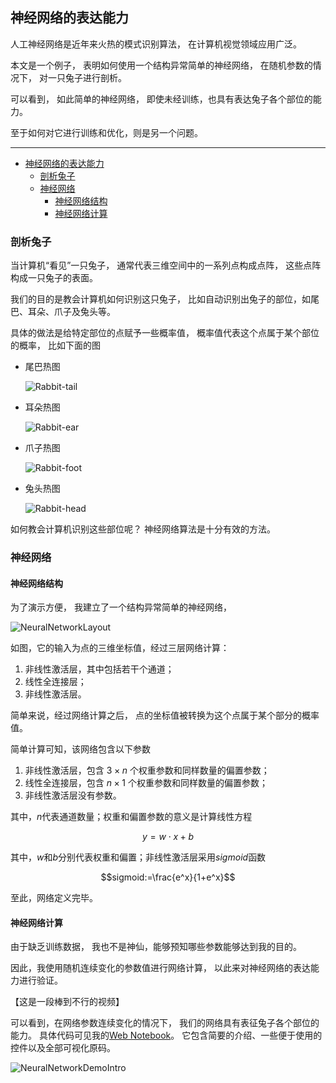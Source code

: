 ## 神经网络的表达能力

人工神经网络是近年来火热的模式识别算法，
在计算机视觉领域应用广泛。

本文是一个例子，
表明如何使用一个结构异常简单的神经网络，
在随机参数的情况下，
对一只兔子进行剖析。

可以看到，
如此简单的神经网络，
即使未经训练，也具有表达兔子各个部位的能力。

至于如何对它进行训练和优化，则是另一个问题。

---

- [神经网络的表达能力](#神经网络的表达能力)
  - [剖析兔子](#剖析兔子)
  - [神经网络](#神经网络)
    - [神经网络结构](#神经网络结构)
    - [神经网络计算](#神经网络计算)

### 剖析兔子

当计算机“看见”一只兔子，
通常代表三维空间中的一系列点构成点阵，
这些点阵构成一只兔子的表面。

我们的目的是教会计算机如何识别这只兔子，
比如自动识别出兔子的部位，如尾巴、耳朵、爪子及兔头等。

具体的做法是给特定部位的点赋予一些概率值，
概率值代表这个点属于某个部位的概率，
比如下面的图

- 尾巴热图

    ![Rabbit-tail](Rabbit-tail.png)

- 耳朵热图

    ![Rabbit-ear](Rabbit-ear.png)

- 爪子热图

    ![Rabbit-foot](Rabbit-foot.png)

- 兔头热图

    ![Rabbit-head](Rabbit-head.png)

如何教会计算机识别这些部位呢？
神经网络算法是十分有效的方法。

### 神经网络

#### 神经网络结构

为了演示方便，
我建立了一个结构异常简单的神经网络，

![NeuralNetworkLayout](NeuralNetworkLayout.png)

如图，它的输入为点的三维坐标值，经过三层网络计算：

1. 非线性激活层，其中包括若干个通道；
2. 线性全连接层；
3. 非线性激活层。

简单来说，经过网络计算之后，
点的坐标值被转换为这个点属于某个部分的概率值。

简单计算可知，该网络包含以下参数

1. 非线性激活层，包含 $3 \times n$ 个权重参数和同样数量的偏置参数；
2. 线性全连接层，包含 $n \times 1$ 个权重参数和同样数量的偏置参数；
3. 非线性激活层没有参数。

其中，$n$代表通道数量；权重和偏置参数的意义是计算线性方程

$$y = w \cdot x + b$$

其中，$w$和$b$分别代表权重和偏置；非线性激活层采用$sigmoid$函数

$$sigmoid:=\frac{e^x}{1+e^x}$$

至此，网络定义完毕。

#### 神经网络计算

由于缺乏训练数据，
我也不是神仙，能够预知哪些参数能够达到我的目的。

因此，我使用随机连续变化的参数值进行网络计算，
以此来对神经网络的表达能力进行验证。

【这是一段棒到不行的视频】

可以看到，在网络参数连续变化的情况下，
我们的网络具有表征兔子各个部位的能力。
具体代码可见我的[Web Notebook](https://observablehq.com/@listenzcc/demo-of-neural-network "Web Notebook")。
它包含简要的介绍、一些便于使用的控件以及全部可视化原码。

![NeuralNetworkDemoIntro](NeuralNetworkDemoIntro.png)
